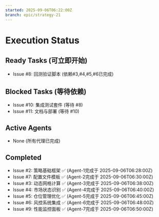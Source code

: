 ```yaml
---
started: 2025-09-06T06:22:00Z
branch: epic/strategy-21
---
```


# Execution Status

## Ready Tasks (可立即开始)
- Issue #8: 回测验证脚本 (依赖#3,#4,#5,#6已完成)

## Blocked Tasks (等待依赖)
- Issue #10: 集成测试套件 (等待 #8)
- Issue #11: 文档与部署 (等待 #10)

## Active Agents
- None (所有代理已完成)

## Completed
- Issue #2: 策略基础框架 ✅ (Agent-1完成于 2025-09-06T06:28:00Z)
- Issue #7: 配置文件模板 ✅ (Agent-2完成于 2025-09-06T06:30:00Z)
- Issue #3: 动态网格计算 ✅ (Agent-3完成于 2025-09-06T06:38:00Z)
- Issue #4: 市场状态识别 ✅ (Agent-4完成于 2025-09-06T06:40:00Z)
- Issue #5: 仓位管理优化 ✅ (Agent-5完成于 2025-09-06T06:45:00Z)
- Issue #6: 风控系统集成 ✅ (Agent-6完成于 2025-09-06T06:48:00Z)
- Issue #9: 性能监控面板 ✅ (Agent-7完成于 2025-09-06T06:50:00Z)